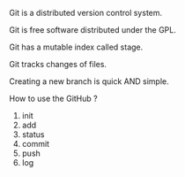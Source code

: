 Git is a distributed version control system.

Git is free software distributed under the GPL.



Git has a mutable index called stage.

Git tracks changes of files.



Creating a new branch is quick AND simple.











How to use the GitHub ?

1. init
2. add
3. status
4. commit
5. push
6. log
